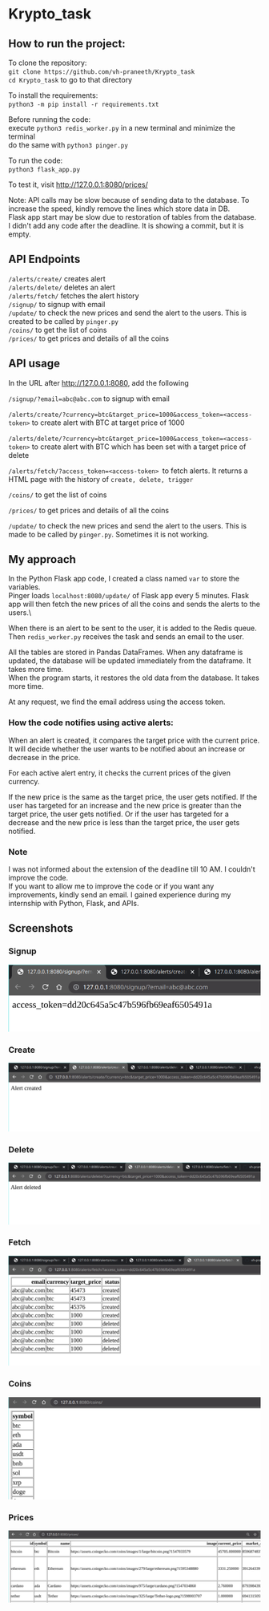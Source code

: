 # Krypto_task

## How to run the project:

To clone the repository: \
`git clone https://github.com/vh-praneeth/Krypto_task` \
`cd Krypto_task` to go to that directory

To install the requirements: \
`python3 -m pip install -r requirements.txt`

Before running the code: \
execute `python3 redis_worker.py` in a new terminal and minimize the terminal \
do the same with `python3 pinger.py`

To run the code: \
`python3 flask_app.py`

To test it, visit http://127.0.0.1:8080/prices/ 

Note: API calls may be slow because of sending data to the database. To increase the speed, kindly remove the lines which store data in DB. \
Flask app start may be slow due to restoration of tables from the database. \
I didn't add any code after the deadline. It is showing a commit, but it is empty.


## API Endpoints

`/alerts/create/` creates alert \
`/alerts/delete/` deletes an alert \
`/alerts/fetch/` fetches the alert history \
`/signup/` to signup with email \
`/update/` to check the new prices and send the alert to the users. This is created to be called by `pinger.py` \
`/coins/` to get the list of coins \
`/prices/` to get prices and details of all the coins


## API usage

In the URL after http://127.0.0.1:8080, add the following

`/signup/?email=abc@abc.com` to signup with email

`/alerts/create/?currency=btc&target_price=1000&access_token=<access-token>` to create alert with BTC at target price of 1000

`/alerts/delete/?currency=btc&target_price=1000&access_token=<access-token>` to create alert with BTC which has been set with a target price of delete

`/alerts/fetch/?access_token=<access-token> `to fetch alerts. It returns a HTML page with the history of `create, delete, trigger`

`/coins/` to get the list of coins

`/prices/` to get prices and details of all the coins

`/update/` to check the new prices and send the alert to the users. This is made to be called by `pinger.py`. Sometimes it is not working.


## My approach
In the Python Flask app code, I created a class named `var` to store the variables. \
Pinger loads `localhost:8080/update/` of Flask app every 5 minutes. Flask app will then fetch the new prices of all the coins and sends the alerts to the users.\

When there is an alert to be sent to the user, it is added to the Redis queue. Then `redis_worker.py` receives the task and sends an email to the user.

All the tables are stored in Pandas DataFrames. When any dataframe is updated, the database will be updated immediately from the dataframe. It takes more time. \
When the program starts, it restores the old data from the database. It takes more time.

At any request, we find the email address using the access token.

### How the code notifies using active alerts:
When an alert is created, it compares the target price with the current price. It will decide whether the user wants to be notified about an increase or decrease in the price.

For each active alert entry, it checks the current prices of the given currency.

If the new price is the same as the target price, the user gets notified.
If the user has targeted for an increase and the new price is greater than the target price, the user gets notified.
Or if the user has targeted for a decrease and the new price is less than the target price, the user gets notified.

### Note
I was not informed about the extension of the deadline till 10 AM. I couldn't improve the code. \
If you want to allow me to improve the code or if you want any improvements, kindly send an email. I gained experience during my internship with Python, Flask, and APIs.

## Screenshots
### Signup
![Signup](./screenshots/1_signup.png)
### Create
![Create](./screenshots/2_create.png)
### Delete
![Delete](./screenshots/3_delete.png)
### Fetch
![Fetch](./screenshots/4_fetch.png)
### Coins
![Coins](./screenshots/5_coins.png)
### Prices
![Prices](./screenshots/6_prices.png)
